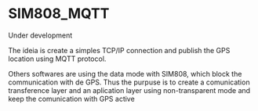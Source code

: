 # SIM808_MQTT

Under development

The ideia is create a simples TCP/IP connection and publish the GPS location using MQTT protocol.

Others softwares are using the data mode with SIM808, which block the communication with de GPS. Thus the purpuse is to create a comunication transference layer and an aplication layer using non-transparent mode and keep the comunication with GPS active
